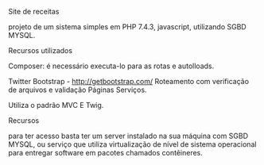 Site de receitas 

projeto de um sistema simples em PHP 7.4.3, javascript, utilizando SGBD MYSQL. 

Recursos utilizados

Composer: é necessário  executa-lo para as rotas e autolloads.

Twitter Bootstrap - http://getbootstrap.com/ Roteamento com verificação de arquivos e validação Páginas Serviços. 

Utiliza o padrão MVC E Twig.


Recursos

para ter acesso basta ter um server instalado na sua máquina com SGBD MYSQL, ou serviço que utiliza virtualização de nível de sistema operacional para entregar software em pacotes chamados contêineres.


